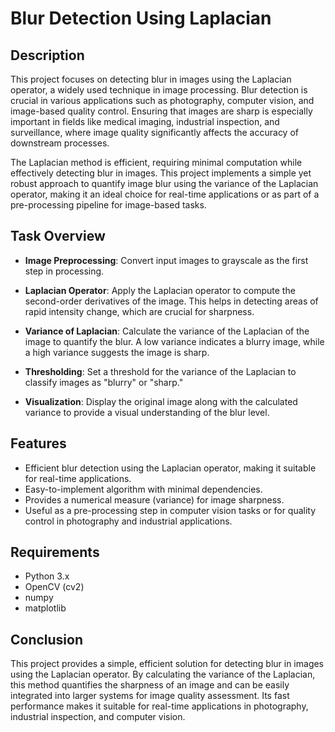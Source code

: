 # Blur Detection Using Laplacian

## Description
This project focuses on detecting blur in images using the Laplacian operator, a widely used technique in image processing. Blur detection is crucial in various applications such as photography, computer vision, and image-based quality control. Ensuring that images are sharp is especially important in fields like medical imaging, industrial inspection, and surveillance, where image quality significantly affects the accuracy of downstream processes.

The Laplacian method is efficient, requiring minimal computation while effectively detecting blur in images. This project implements a simple yet robust approach to quantify image blur using the variance of the Laplacian operator, making it an ideal choice for real-time applications or as part of a pre-processing pipeline for image-based tasks.

## Task Overview
- **Image Preprocessing**: Convert input images to grayscale as the first step in processing.

- **Laplacian Operator**: Apply the Laplacian operator to compute the second-order derivatives of the image. This helps in detecting areas of rapid intensity change, which are crucial for sharpness.

- **Variance of Laplacian**: Calculate the variance of the Laplacian of the image to quantify the blur. A low variance indicates a blurry image, while a high variance suggests the image is sharp.

- **Thresholding**: Set a threshold for the variance of the Laplacian to classify images as "blurry" or "sharp."

- **Visualization**: Display the original image along with the calculated variance to provide a visual understanding of the blur level.

## Features
- Efficient blur detection using the Laplacian operator, making it suitable for real-time applications.
- Easy-to-implement algorithm with minimal dependencies.
- Provides a numerical measure (variance) for image sharpness.
- Useful as a pre-processing step in computer vision tasks or for quality control in photography and industrial applications.

## Requirements
- Python 3.x
- OpenCV (cv2)
- numpy
- matplotlib

## Conclusion
This project provides a simple, efficient solution for detecting blur in images using the Laplacian operator. By calculating the variance of the Laplacian, this method quantifies the sharpness of an image and can be easily integrated into larger systems for image quality assessment. Its fast performance makes it suitable for real-time applications in photography, industrial inspection, and computer vision.